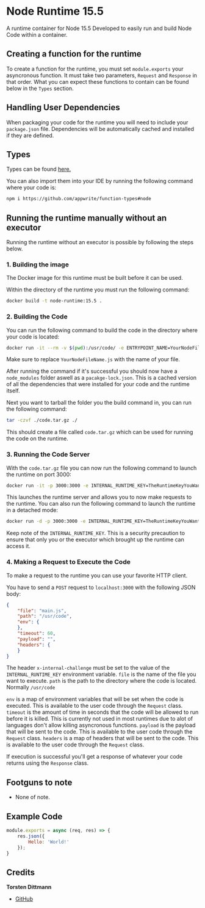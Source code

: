 # Node Runtime 15.5
A runtime container for Node 15.5
Developed to easily run and build Node Code within a container.

## Creating a function for the runtime
To create a function for the runtime, you must set `module.exports` your asyncronous function. It must take two parameters, `Request` and `Response` in that order. What you can expect these functions to contain can be found below in the `Types` section.

## Handling User Dependencies
When packaging your code for the runtime you will need to include your `package.json` file. Dependencies will be automatically cached and installed if they are defined.

## Types

Types can be found [here.](function_types)

You can also import them into your IDE by running the following command where your code is:
```bash
npm i https://github.com/appwrite/function-types#node
```


## Running the runtime manually without an executor
Running the runtime without an executor is possible by following the steps below.

### 1. Building the image

The Docker image for this runtime must be built before it can be used.

Within the directory of the runtime you must run the following command:
```bash
docker build -t node-runtime:15.5 .
```

### 2. Building the Code

You can run the following command to build the code in the directory where your code is located:
```bash
docker run -it --rm -v $(pwd):/usr/code/ -e ENTRYPOINT_NAME=YourNodeFileName.js node-runtime:15.5 /usr/local/src/build.sh
```

Make sure to replace `YourNodeFileName.js` with the name of your file.

After running the command if it's successful you should now have a `node_modules` folder aswell as a `pacakge-lock.json`.
This is a cached version of all the dependencies that were installed for your code and the runtime itself.

Next you want to tarball the folder you the build command in, you can run the following command:
```bash
tar -czvf ./code.tar.gz ./
```
This should create a file called `code.tar.gz` which can be used for running the code on the runtime.

### 3. Running the Code Server

With the `code.tar.gz` file you can now run the following command to launch the runtime on port 3000:
```bash
docker run -it -p 3000:3000 -e INTERNAL_RUNTIME_KEY=TheRuntimeKeyYouWant --rm -v $(pwd)/code.tar.gz:/tmp/code.tar.gz node-runtime:15.5 /usr/local/src/launch.sh
```
This launches the runtime server and allows you to now make requests to the runtime. You can also run the following command to launch the runtime in a detached mode:
```bash
docker run -d -p 3000:3000 -e INTERNAL_RUNTIME_KEY=TheRuntimeKeyYouWant --rm -v $(pwd)/code.tar.gz:/tmp/code.tar.gz node-runtime:15.5 /usr/local/src/launch.sh
```

Keep note of the `INTERNAL_RUNTIME_KEY`. This is a security precaution to ensure that only you or the executor which brought up the runtime can access it.

### 4. Making a Request to Execute the Code

To make a request to the runtime you can use your favorite HTTP client.

You have to send a `POST` request to `localhost:3000` with the following JSON body:
```json
{
    "file": "main.js",
    "path": "/usr/code",
    "env": {
    },
    "timeout": 60,
    "payload": "", 
    "headers": {
    }
}
```
The header `x-internal-challenge` must be set to the value of the `INTERNAL_RUNTIME_KEY` environment variable.
`file` is the name of the file you want to execute.
`path` is the path to the directory where the code is located. Normally `/usr/code`

`env` is a map of environment variables that will be set when the code is executed. This is available to the user code through the `Request` class.
`timeout` is the amount of time in seconds that the code will be allowed to run before it is killed. This is currently not used in most runtimes due to alot of languages don't allow killing asyncronous functions.
`payload` is the payload that will be sent to the code. This is available to the user code through the `Request` class.
`headers` is a map of headers that will be sent to the code. This is available to the user code through the `Request` class.

If execution is successful you'll get a response of whatever your code returns using the `Response` class.

## Footguns to note
 - None of note.

## Example Code

```js
module.exports = async (req, res) => {
    res.json({
        Hello: 'World!'
    });
}
```

## Credits
**Torsten Dittmann**
 - [GitHub](https://github.com/TorstenDittmann/)
